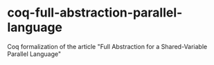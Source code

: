 # coq-full-abstraction-parallel-language
Coq formalization of the article "Full Abstraction for a Shared-Variable Parallel Language"
